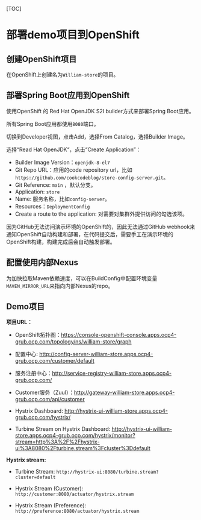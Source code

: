 [TOC]

# 部署demo项目到OpenShift



## 创建OpenShift项目

在OpenShift上创建名为`William-store`的项目。



## 部署Spring Boot应用到OpenShift

使用OpenShift 的 Red Hat OpenJDK S2I builder方式来部署Spring Boot应用。

所有Spring Boot应用都使用`8080`端口。

切换到Developer视图，点击Add，选择From Catalog，选择Builder Image。

选择“Read Hat OpenJDK“，点击“Create Application”：

- Builder Image Version：`openjdk-8-el7`
- Git Repo URL：应用的code repository url，比如`https://github.com/cookcodeblog/store-config-server.git`。
- Git Reference: `main`  ，默认分支。
- Application: `store`
- Name: 服务名称，比如`config-server`。
- Resources：`DeploymentConfig` 
- Create a route to the application: 对需要对集群外提供访问的勾选该项。



因为GitHub无法访问演示环境的OpenShift的，因此无法通过GitHub webhook来通知OpenShift自动构建和部署，在代码提交后，需要手工在演示环境的OpenShift构建，构建完成后会自动触发部署。



## 配置使用内部Nexus

为加快拉取Maven依赖速度，可以在BuildConfig中配置环境变量`MAVEN_MIRROR_URL`来指向内部Nexus的repo。



## Demo项目

**项目URL：**

- OpenShift拓扑图：<https://console-openshift-console.apps.ocp4-grub.ocp.com/topology/ns/william-store/graph>

- 配置中心: <http://config-server-william-store.apps.ocp4-grub.ocp.com/customer/default>

- 服务注册中心：<http://service-registry-william-store.apps.ocp4-grub.ocp.com/>

- Customer服务（Zuul）：<http://gateway-william-store.apps.ocp4-grub.ocp.com/api/customer>

- Hystrix Dashboard: <http://hystrix-ui-william-store.apps.ocp4-grub.ocp.com/hystrix/>

- Turbine Stream on Hystrix Dashboard: <http://hystrix-ui-william-store.apps.ocp4-grub.ocp.com/hystrix/monitor?stream=http%3A%2F%2Fhystrix-ui%3A8080%2Fturbine.stream%3Fcluster%3Ddefault>



**Hystrix stream:**

- Turbine Stream: `http://hystrix-ui:8080/turbine.stream?cluster=default`

- Hystrix Stream (Customer): `http://customer:8080/actuator/hystrix.stream`

- Hystrix Stream (Preference): `http://preference:8080/actuator/hystrix.stream`

